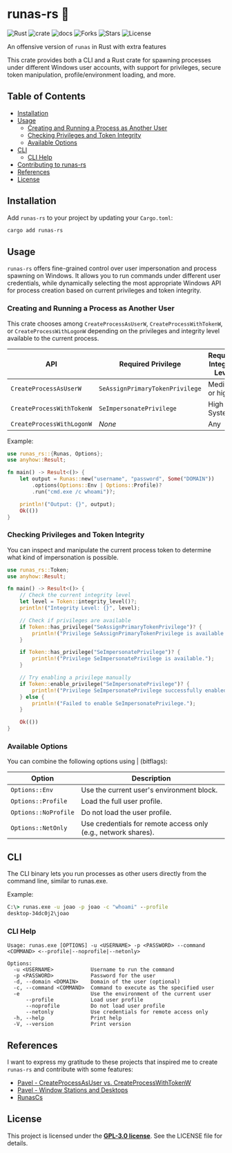 # runas-rs 🦀

![Rust](https://img.shields.io/badge/made%20with-Rust-red)
![crate](https://img.shields.io/crates/v/runas-rs.svg)
![docs](https://docs.rs/runas-rs/badge.svg)
![Forks](https://img.shields.io/github/forks/joaoviictorti/runas-rs)
![Stars](https://img.shields.io/github/stars/joaoviictorti/runas-rs)
![License](https://img.shields.io/github/license/joaoviictorti/runas-rs)

An offensive version of `runas` in Rust with extra features

This crate provides both a CLI and a Rust crate for spawning processes under different Windows user accounts, with support for privileges, secure token manipulation, profile/environment loading, and more.

## Table of Contents

- [Installation](#installation)
- [Usage](#usage)
    - [Creating and Running a Process as Another User](#creating-and-running-a-process-as-another-user)
    - [Checking Privileges and Token Integrity](#checking-privileges-and-token-integrity)
    - [Available Options](#available-options)
- [CLI](#cli)
    - [CLI Help](#cli-help)
- [Contributing to runas-rs](#contributing-to-runas-rs)
- [References](#references)
- [License](#license)

## Installation

Add `runas-rs` to your project by updating your `Cargo.toml`:

```powershell
cargo add runas-rs
```

## Usage

`runas-rs` offers fine-grained control over user impersonation and process spawning on Windows. It allows you to run commands under different user credentials, while dynamically selecting the most appropriate Windows API for process creation based on current privileges and token integrity.

### Creating and Running a Process as Another User

This crate chooses among `CreateProcessAsUserW`, `CreateProcessWithTokenW`, or `CreateProcessWithLogonW` depending on the privileges and integrity level available to the current process.

| API                        | Required Privilege                   | Required Integrity Level | 
|----------------------------|--------------------------------------|--------------------------|
| `CreateProcessAsUserW`     | `SeAssignPrimaryTokenPrivilege`      | Medium or higher         |
| `CreateProcessWithTokenW`  | `SeImpersonatePrivilege`             | High or System           |
| `CreateProcessWithLogonW`  | _None_                               | Any                      |

Example:

```rs
use runas_rs::{Runas, Options};
use anyhow::Result;

fn main() -> Result<()> {
    let output = Runas::new("username", "password", Some("DOMAIN"))
        .options(Options::Env | Options::Profile)?
        .run("cmd.exe /c whoami")?;

    println!("Output: {}", output);
    Ok(())
}
```

### Checking Privileges and Token Integrity

You can inspect and manipulate the current process token to determine what kind of impersonation is possible.

```rs
use runas_rs::Token;
use anyhow::Result;

fn main() -> Result<()> {
    // Check the current integrity level
    let level = Token::integrity_level()?;
    println!("Integrity Level: {}", level);

    // Check if privileges are available
    if Token::has_privilege("SeAssignPrimaryTokenPrivilege")? {
        println!("Privilege SeAssignPrimaryTokenPrivilege is available.");
    }

    if Token::has_privilege("SeImpersonatePrivilege")? {
        println!("Privilege SeImpersonatePrivilege is available.");
    }

    // Try enabling a privilege manually
    if Token::enable_privilege("SeImpersonatePrivilege")? {
        println!("Privilege SeImpersonatePrivilege successfully enabled.");
    } else {
        println!("Failed to enable SeImpersonatePrivilege.");
    }

    Ok(())
}
```

### Available Options

You can combine the following options using | (bitflags):

| Option               | Description                                                   |
|----------------------|---------------------------------------------------------------|
| `Options::Env`       | Use the current user's environment block.                     |
| `Options::Profile`   | Load the full user profile.                                   |
| `Options::NoProfile` | Do not load the user profile.                                 |
| `Options::NetOnly`   | Use credentials for remote access only (e.g., network shares).|

## CLI

The CLI binary lets you run processes as other users directly from the command line, similar to runas.exe.

Example:
```cmd
C:\> runas.exe -u joao -p joao -c "whoami" --profile
desktop-34dc0j2\joao
```

### CLI Help

```
Usage: runas.exe [OPTIONS] -u <USERNAME> -p <PASSWORD> --command <COMMAND> <--profile|--noprofile|--netonly>

Options:
  -u <USERNAME>            Username to run the command
  -p <PASSWORD>            Password for the user
  -d, --domain <DOMAIN>    Domain of the user (optional)
  -c, --command <COMMAND>  Command to execute as the specified user
  -e                       Use the environment of the current user
      --profile            Load user profile
      --noprofile          Do not load user profile
      --netonly            Use credentials for remote access only
  -h, --help               Print help
  -V, --version            Print version
```

## References

I want to express my gratitude to these projects that inspired me to create `runas-rs` and contribute with some features:

* [Pavel - CreateProcessAsUser vs. CreateProcessWithTokenW](https://www.youtube.com/watch?v=y42BsQJhd5w&t=816s)
* [Pavel - Window Stations and Desktops](https://scorpiosoftware.net/2023/06/20/window-stations-and-desktops/)
* [RunasCs](https://github.com/antonioCoco/RunasCs)

## License

This project is licensed under the [**GPL-3.0 license**](/LICENSE). See the LICENSE file for details.